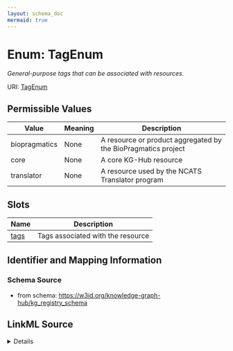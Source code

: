 ```yaml
---
layout: schema_doc
mermaid: true
---
```


# Enum: TagEnum




_General-purpose tags that can be associated with resources._



URI: [TagEnum](TagEnum.html)

## Permissible Values

| Value | Meaning | Description |
| --- | --- | --- |
| biopragmatics | None | A resource or product aggregated by the BioPragmatics project |
| core | None | A core KG-Hub resource |
| translator | None | A resource used by the NCATS Translator program |




## Slots

| Name | Description |
| ---  | --- |
| [tags](tags.html) | Tags associated with the resource |






## Identifier and Mapping Information







### Schema Source


* from schema: https://w3id.org/knowledge-graph-hub/kg_registry_schema






## LinkML Source

<details>
```yaml
name: TagEnum
description: General-purpose tags that can be associated with resources.
from_schema: https://w3id.org/knowledge-graph-hub/kg_registry_schema
rank: 1000
permissible_values:
  biopragmatics:
    text: biopragmatics
    description: A resource or product aggregated by the BioPragmatics project.
  core:
    text: core
    description: A core KG-Hub resource.
  translator:
    text: translator
    description: A resource used by the NCATS Translator program.

```
</details>
